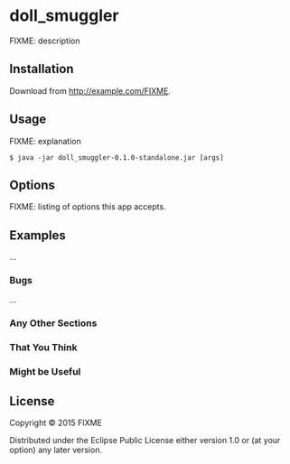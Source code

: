 # doll_smuggler

FIXME: description

## Installation

Download from http://example.com/FIXME.

## Usage

FIXME: explanation

    $ java -jar doll_smuggler-0.1.0-standalone.jar [args]

## Options

FIXME: listing of options this app accepts.

## Examples

...

### Bugs

...

### Any Other Sections
### That You Think
### Might be Useful

## License

Copyright © 2015 FIXME

Distributed under the Eclipse Public License either version 1.0 or (at
your option) any later version.
